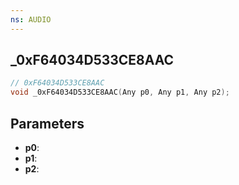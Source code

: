 ```yaml
---
ns: AUDIO
---
```

## _0xF64034D533CE8AAC

```c
// 0xF64034D533CE8AAC
void _0xF64034D533CE8AAC(Any p0, Any p1, Any p2);
```

## Parameters
* **p0**:
* **p1**:
* **p2**:
